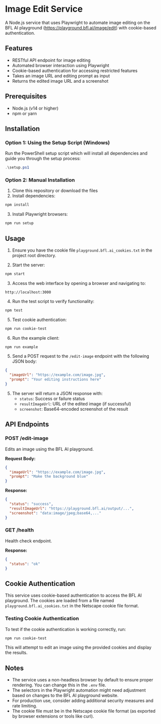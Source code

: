 # Image Edit Service

A Node.js service that uses Playwright to automate image editing on the BFL AI playground (https://playground.bfl.ai/image/edit) with cookie-based authentication.

## Features

- RESTful API endpoint for image editing
- Automated browser interaction using Playwright
- Cookie-based authentication for accessing restricted features
- Takes an image URL and editing prompt as input
- Returns the edited image URL and a screenshot

## Prerequisites

- Node.js (v14 or higher)
- npm or yarn

## Installation

### Option 1: Using the Setup Script (Windows)

Run the PowerShell setup script which will install all dependencies and guide you through the setup process:

```powershell
.\setup.ps1
```

### Option 2: Manual Installation

1. Clone this repository or download the files
2. Install dependencies:

```bash
npm install
```

3. Install Playwright browsers:

```bash
npm run setup
```

## Usage

1. Ensure you have the cookie file `playground.bfl.ai_cookies.txt` in the project root directory.

2. Start the server:

```bash
npm start
```

3. Access the web interface by opening a browser and navigating to:

```
http://localhost:3000
```

4. Run the test script to verify functionality:

```bash
npm test
```

5. Test cookie authentication:

```bash
npm run cookie-test
```

6. Run the example client:

```bash
npm run example
```

5. Send a POST request to the `/edit-image` endpoint with the following JSON body:

```json
{
  "imageUrl": "https://example.com/image.jpg",
  "prompt": "Your editing instructions here"
}
```

5. The server will return a JSON response with:
   - `status`: Success or failure status
   - `resultImageUrl`: URL of the edited image (if successful)
   - `screenshot`: Base64-encoded screenshot of the result

## API Endpoints

### POST /edit-image

Edits an image using the BFL AI playground.

**Request Body:**

```json
{
  "imageUrl": "https://example.com/image.jpg",
  "prompt": "Make the background blue"
}
```

**Response:**

```json
{
  "status": "success",
  "resultImageUrl": "https://playground.bfl.ai/output/...",
  "screenshot": "data:image/jpeg;base64,..."
}
```

### GET /health

Health check endpoint.

**Response:**

```json
{
  "status": "ok"
}
```

## Cookie Authentication

This service uses cookie-based authentication to access the BFL AI playground. The cookies are loaded from a file named `playground.bfl.ai_cookies.txt` in the Netscape cookie file format.

### Testing Cookie Authentication

To test if the cookie authentication is working correctly, run:

```bash
npm run cookie-test
```

This will attempt to edit an image using the provided cookies and display the results.

## Notes

- The service uses a non-headless browser by default to ensure proper rendering. You can change this in the `.env` file.
- The selectors in the Playwright automation might need adjustment based on changes to the BFL AI playground website.
- For production use, consider adding additional security measures and rate limiting.
- The cookie file must be in the Netscape cookie file format (as exported by browser extensions or tools like curl).